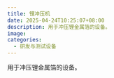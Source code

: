 ```yaml
---
title: 锂冲压机
date: 2025-04-24T10:25:07+08:00
description: 用于冲压锂金属箔的设备。
image: 
categories:
  - 研发与测试设备
---
```


用于冲压锂金属箔的设备。
